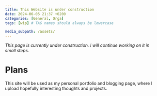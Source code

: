 ```yaml
---
title: This Website is under construction
date: 2024-06-05 21:37 +0200
categories: [General, Orga]
tags: [wip] # TAG names should always be lowercase

media_subpath: /assets/
---
```


_This page is currently under construction. I will continue working on it in small steps._

# Plans

This site will be used as my personal portfolio and blogging page, where I upload hopefully interesting thoughts and projects.
